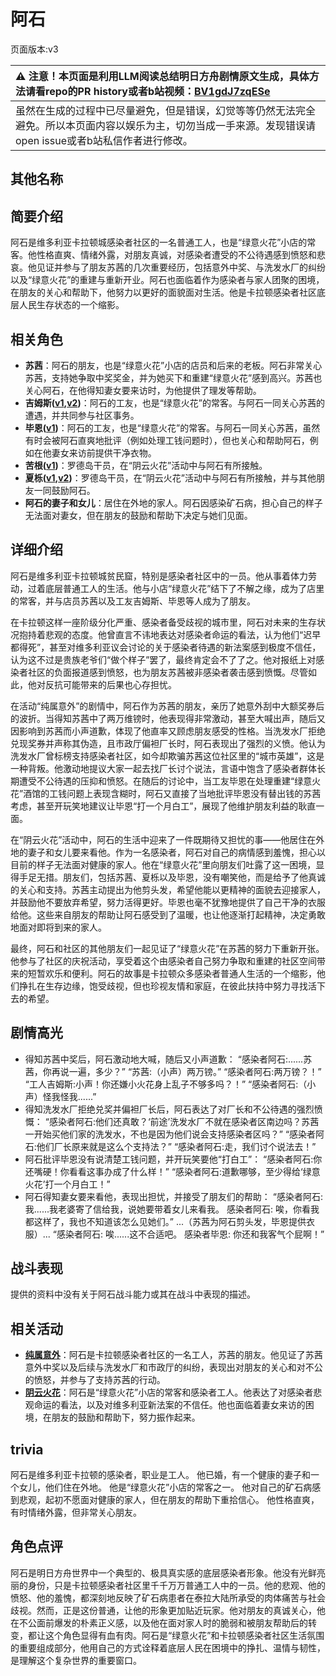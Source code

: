 # 阿石
页面版本:v3
 

| :warning: 注意！本页面是利用LLM阅读总结明日方舟剧情原文生成，具体方法请看repo的PR history或者b站视频：[BV1gdJ7zqESe](https://www.bilibili.com/video/BV1gdJ7zqESe/)         |
|:----------------------------|
| 虽然在生成的过程中已尽量避免，但是错误，幻觉等等仍然无法完全避免。所以本页面内容以娱乐为主，切勿当成一手来源。发现错误请open issue或者b站私信作者进行修改。|



## 其他名称

## 简要介绍
阿石是维多利亚卡拉顿城感染者社区的一名普通工人，也是“绿意火花”小店的常客。他性格直爽、情绪外露，对朋友真诚，对感染者遭受的不公待遇感到愤怒和悲哀。他见证并参与了朋友苏茜的几次重要经历，包括意外中奖、与洗发水厂的纠纷以及“绿意火花”的重建与重新开业。阿石也面临着作为感染者与家人团聚的困境，在朋友的关心和帮助下，他努力以更好的面貌面对生活。他是卡拉顿感染者社区底层人民生存状态的一个缩影。
## 相关角色
-   **苏茜**：阿石的朋友，也是“绿意火花”小店的店员和后来的老板。阿石非常关心苏茜，支持她争取中奖奖金，并为她买下和重建“绿意火花”感到高兴。苏茜也关心阿石，在他得知妻女要来访时，为他提供了理发等帮助。
-   **吉姆斯([v1](../chars/extended_char_ji_mu_si.md),[v2](extended_char_ji_mu_si.md))**：阿石的工友，也是“绿意火花”的常客。与阿石一同关心苏茜的遭遇，并共同参与社区事务。
-   **毕恩([v1](../chars/extended_char_bi_en.md))**：阿石的工友，也是“绿意火花”的常客。与阿石一同关心苏茜，虽然有时会被阿石直爽地批评（例如处理工钱问题时），但也关心和帮助阿石，例如在他妻女来访前提供干净衣物。
-   **苦根([v1](../chars/extended_char_ku_gen.md))**：罗德岛干员，在“阴云火花”活动中与阿石有所接触。
-   **夏栎([v1](../chars/char_492_quercu.md),[v2](char_492_quercu.md))**：罗德岛干员，在“阴云火花”活动中与阿石有所接触，并与其他朋友一同鼓励阿石。
-   **阿石的妻子和女儿**：居住在外地的家人。阿石因感染矿石病，担心自己的样子无法面对妻女，但在朋友的鼓励和帮助下决定与她们见面。
## 详细介绍
阿石是维多利亚卡拉顿城贫民窟，特别是感染者社区中的一员。他从事着体力劳动，过着底层普通工人的生活。他与小店“绿意火花”结下了不解之缘，成为了店里的常客，并与店员苏茜以及工友吉姆斯、毕恩等人成为了朋友。

在卡拉顿这样一座阶级分化严重、感染者备受歧视的城市里，阿石对未来的生存状况抱持着悲观的态度。他曾直言不讳地表达对感染者命运的看法，认为他们“迟早都得死”，甚至对维多利亚议会讨论的关于感染者待遇的新法案感到极度不信任，认为这不过是贵族老爷们“做个样子”罢了，最终肯定会不了了之。他对报纸上对感染者社区的负面报道感到愤怒，也为朋友苏茜被非感染者袭击感到愤慨。尽管如此，他对反抗可能带来的后果也心存担忧。

在活动“纯属意外”的剧情中，阿石作为苏茜的朋友，亲历了她意外刮中大额奖券后的波折。当得知苏茜中了两万维镑时，他表现得非常激动，甚至大喊出声，随后又因影响到苏茜而小声道歉，体现了他直率又顾虑朋友感受的性格。当洗发水厂拒绝兑现奖券并声称其伪造，且市政厅偏袒厂长时，阿石表现出了强烈的义愤。他认为洗发水厂曾标榜支持感染者社区，如今却欺骗苏茜这位社区里的“城市英雄”，这是一种背叛。他激动地提议大家一起去找厂长讨个说法，言语中饱含了感染者群体长期遭受不公待遇的压抑和愤怒。在随后的讨论中，当工友毕恩在处理重建“绿意火花”酒馆的工钱问题上表现含糊时，阿石又直接了当地批评毕恩没有替出钱的苏茜考虑，甚至开玩笑地建议让毕恩“打一个月白工”，展现了他维护朋友利益的耿直一面。

在“阴云火花”活动中，阿石的生活中迎来了一件既期待又担忧的事——他居住在外地的妻子和女儿要来看他。作为一名感染者，阿石对自己的病情感到羞愧，担心以目前的样子无法面对健康的家人。他在“绿意火花”里向朋友们吐露了这一困境，显得手足无措。朋友们，包括苏茜、夏栎以及毕恩，没有嘲笑他，而是给予了他真诚的关心和支持。苏茜主动提出为他剪头发，希望他能以更精神的面貌去迎接家人，并鼓励他不要放弃希望，努力活得更好。毕恩也毫不犹豫地提供了自己干净的衣服给他。这些来自朋友的帮助让阿石感受到了温暖，也让他逐渐打起精神，决定勇敢地面对即将到来的家人。

最终，阿石和社区的其他朋友们一起见证了“绿意火花”在苏茜的努力下重新开张。他参与了社区的庆祝活动，享受着这个由感染者自己努力争取和重建的社区空间带来的短暂欢乐和便利。阿石的故事是卡拉顿众多感染者普通人生活的一个缩影，他们挣扎在生存边缘，饱受歧视，但也珍视友情和家庭，在彼此扶持中努力寻找活下去的希望。
## 剧情高光
*   得知苏茜中奖后，阿石激动地大喊，随后又小声道歉：
    “感染者阿石:......苏茜，你再说一遍，多少？”
    “苏茜:（小声）两万镑。”
    “感染者阿石:两万镑？！”
    “工人吉姆斯:小声！你还嫌小火花身上乱子不够多吗？！”
    “感染者阿石:（小声）怪我怪我......”
*   得知洗发水厂拒绝兑奖并偏袒厂长后，阿石表达了对厂长和不公待遇的强烈愤慨：
    “感染者阿石:他们还真敢？‘前途’洗发水厂不就在感染者区南边吗？苏茜一开始买他们家的洗发水，不也是因为他们说会支持感染者区吗？”
    “感染者阿石:他们厂长原来就是这么个支持法？”
    “感染者阿石:走，我们讨个说法去！”
*   阿石批评毕恩没有说清楚工钱问题，并开玩笑要他“打白工”：
    “感染者阿石:你还嘴硬！你看看这事办成了什么样！”
    “感染者阿石:道歉哪够，至少得给‘绿意火花’打一个月白工！”
*   阿石得知妻女要来看他，表现出担忧，并接受了朋友们的帮助：
    “感染者阿石: 我......我老婆寄了信给我，说她要带着女儿来看我。
    感染者阿石: 唉，你看我都这样了，我也不知道该怎么见她们。”
    ...（苏茜为阿石剪头发，毕恩提供衣服）...
    “感染者阿石: 唉......这不合适吧。
    感染者毕恩: 你还和我客气个屁啊！”
## 战斗表现
提供的资料中没有关于阿石战斗能力或其在战斗中表现的描述。
## 相关活动
-   **[纯属意外](../stories/story_gdglow_set_1.md)**：阿石是卡拉顿感染者社区的一名工人，苏茜的朋友。他见证了苏茜意外中奖以及后续与洗发水厂和市政厅的纠纷，表现出对朋友的关心和对不公的愤怒，并参与了支持苏茜的行动。
-   **[阴云火花](../stories/act10mini.md)**：阿石是“绿意火花”小店的常客和感染者工人。他表达了对感染者悲观命运的看法，以及对维多利亚新法案的不信任。他也面临着妻女来访的困境，在朋友的鼓励和帮助下，努力振作起来。
## trivia
阿石是维多利亚卡拉顿的感染者，职业是工人。
他已婚，有一个健康的妻子和一个女儿，他们住在外地。
他是“绿意火花”小店的常客之一。
他对自己的矿石病感到悲观，起初不愿面对健康的家人，但在朋友的帮助下重拾信心。
他性格直爽，有时情绪外露，但非常关心朋友。
## 角色点评
阿石是明日方舟世界中一个典型的、极具真实感的底层感染者形象。他没有光鲜亮丽的身份，只是卡拉顿感染者社区里千千万万普通工人中的一员。他的悲观、他的愤怒、他的羞愧，都深刻地反映了矿石病患者在泰拉大陆所承受的肉体痛苦与社会歧视。然而，正是这份普通，让他的形象更加贴近玩家。他对朋友的真诚关心，他在不公面前爆发的朴素正义感，以及他在面对家人时的脆弱和被朋友帮助后的转变，都让这个角色显得有血有肉。阿石是“绿意火花”和卡拉顿感染者社区生活氛围的重要组成部分，他用自己的方式诠释着底层人民在困境中的挣扎、温情与韧性，是理解这个复杂世界的重要窗口。